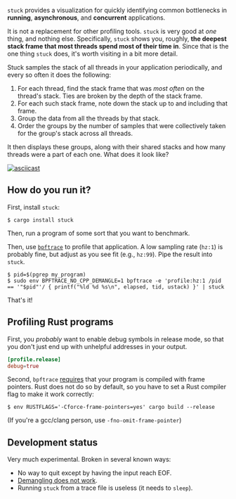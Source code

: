 `stuck` provides a visualization for quickly identifying common
bottlenecks in **running**, **asynchronous**, and **concurrent**
applications.

It is not a replacement for other profiling tools. `stuck` is very good
at _one_ thing, and nothing else. Specifically, `stuck` shows you,
roughly, **the deepest stack frame that most threads spend most of their
time in**. Since that is the one thing `stuck` does, it's worth visiting
in a bit more detail.

Stuck samples the stack of all threads in your application periodically,
and every so often it does the following:

 1. For each thread, find the stack frame that was _most often_ on the
    thread's stack. Ties are broken by the depth of the stack frame.
 2. For each such stack frame, note down the stack up to and including
    that frame.
 3. Group the data from all the threads by that stack.
 4. Order the groups by the number of samples that were collectively
    taken for the group's stack across all threads.

It then displays these groups, along with their shared stacks and how
many threads were a part of each one. What does it look like?

[![asciicast](https://asciinema.org/a/76Q7hTZjFizMKYlHknkxEOXQH.svg)](https://asciinema.org/a/76Q7hTZjFizMKYlHknkxEOXQH)

## How do you run it?

First, install `stuck`:
```console
$ cargo install stuck
```

Then, run a program of some sort that you want to benchmark.

Then, use [`bpftrace`](https://github.com/iovisor/bpftrace/) to profile
that application. A low sampling rate (`hz:1`) is probably fine, but
adjust as you see fit (e.g., `hz:99`). Pipe the result into `stuck`.

```console
$ pid=$(pgrep my_program)
$ sudo env BPFTRACE_NO_CPP_DEMANGLE=1 bpftrace -e 'profile:hz:1 /pid == '"$pid"'/ { printf("%ld %d %s\n", elapsed, tid, ustack) }' | stuck
```

That's it!

## Profiling Rust programs

First, you _probably_ want to enable debug symbols in release mode, so
that you don't just end up with unhelpful addresses in your output.

```toml
[profile.release]
debug=true
```

Second, `bpftrace`
[requires](https://github.com/iovisor/bpftrace/issues/1006) that your
program is compiled with frame pointers. Rust does not do so by default,
so you have to set a Rust compiler flag to make it work correctly:

```console
$ env RUSTFLAGS='-Cforce-frame-pointers=yes' cargo build --release
```

(If you're a gcc/clang person, use `-fno-omit-frame-pointer`)

## Development status

Very much experimental. Broken in several known ways:

 - No way to quit except by having the input reach EOF.
 - [Demangling does not work](https://github.com/alexcrichton/rustc-demangle/issues/34).
 - Running `stuck` from a trace file is useless (it needs to `sleep`).
